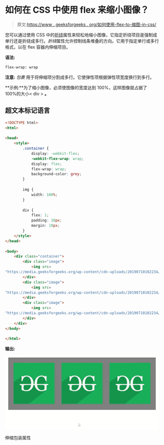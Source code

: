 # 如何在 CSS 中使用 flex 来缩小图像？

> 原文:[https://www . geeksforgeeks . org/如何使用-flex-to-缩图-in-css/](https://www.geeksforgeeks.org/how-to-use-flex-to-shrink-an-image-in-css/)

您可以通过使用 CSS 中的[折绕](https://www.google.com/url?sa=t&rct=j&q=&esrc=s&source=web&cd=&cad=rja&uact=8&ved=2ahUKEwixz9n1m_nxAhVDmuYKHRXpC2IQFjACegQICBAD&url=https%3A%2F%2Fwww.geeksforgeeks.org%2Fcss-flex-wrap-property%2F&usg=AOvVaw1LhEjolyWe82D41GFOeaVN)属性来轻松地缩小图像，它指定折绕项目是强制成单行还是折绕成多行。*折绕*属性允许控制线条堆叠的方向。它用于指定单行或多行格式，以在 flex 容器内伸缩项目。

**语法:**

```html
flex-wrap: wrap
```

**注意:** *包裹* 用于将伸缩项分割成多行。它使弹性项根据弹性项宽度换行到多行。

**示例:**为了缩小图像，必须使图像的宽度达到 100%，这样图像就占据了 100%的大小< div > **。**

## 超文本标记语言

```html
<!DOCTYPE html>
<html>

<head>
    <style>
        .container {
            display: -webkit-flex;
            -webkit-flex-wrap: wrap;
            display: flex;
            flex-wrap: wrap;
            background-color: grey;
        }

        img {
            width: 100%;
        }

        div {
            flex: 1;
            padding: 10px;
            margin: 10px;
        }
    </style>
</head>

<body>
    <div class="container">
        <div class="image">
            <img src=
"https://media.geeksforgeeks.org/wp-content/cdn-uploads/20190710102234/download3.png" />
        </div>
        <div class="image">
            <img src=
"https://media.geeksforgeeks.org/wp-content/cdn-uploads/20190710102234/download3.png" />
        </div>
        <div class="image">
            <img src=
"https://media.geeksforgeeks.org/wp-content/cdn-uploads/20190710102234/download3.png" />
        </div>
    </div>
</body>

</html>
```

**输出:**

![](img/964be9b3917353be6ea87e1e8aa68ebd.png)

伸缩包装属性